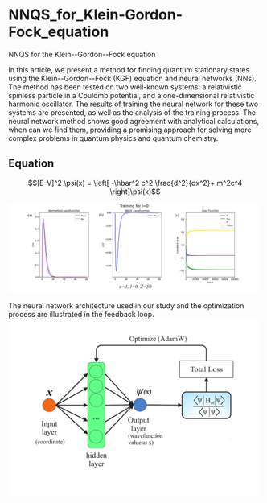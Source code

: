 # NNQS_for_Klein-Gordon-Fock_equation
NNQS for the Klein--Gordon--Fock equation

In this article, we present a method for finding quantum stationary states using the Klein--Gordon--Fock (KGF) equation and neural networks (NNs). The method has been tested on two well-known systems: a relativistic spinless particle in a Coulomb potential, and a one-dimensional relativistic harmonic oscillator. The results of training the neural network for these two systems are presented, as well as the analysis of the training process. The neural network method shows good agreement with analytical calculations, when can we find them, providing a promising approach for solving more complex problems in quantum physics and  quantum chemistry.

## Equation 
$$[E-V]^2 \psi(x) = \left[ -\hbar^2 c^2 \frac{d^2}{dx^2}+ m^2c^4 \right]\psi(x)$$


<img src="./1.png"  width="500" 
     height=auto>

The neural network architecture used in our study and the optimization
process are illustrated in the feedback loop.
<img src="./NN.pdf"  width="500" 
     height=auto>
